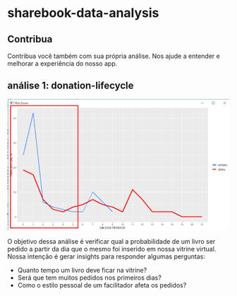 # sharebook-data-analysis

## Contribua

Contribua você também com sua própria análise. Nos ajude a entender e melhorar a experiência do nosso app.

## análise 1: donation-lifecycle

![](donation-lifecycle/Screenshot.png)

O objetivo dessa análise é verificar qual a probabilidade de um livro ser pedido a partir da dia que o mesmo foi inserido em nossa vitrine virtual. Nossa intenção é gerar insights para responder algumas perguntas:

- Quanto tempo um livro deve ficar na vitrine?
- Será que tem muitos pedidos nos primeiros dias?
- Como o estilo pessoal de um facilitador afeta os pedidos?
